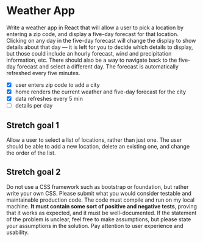 # Weather App

Write a weather app in React that will allow a user to pick a location by entering a zip code, and display a five-day forecast for that location. Clicking on any day in the five-day forecast will change the display to show details about that day — it is left for you to decide which details to display, but those could include an hourly forecast, wind and precipitation information, etc. There should also be a way to navigate back to the five-day forecast and select a different day.
The forecast is automatically refreshed every five minutes.

- [x] user enters zip code to add a city
- [x] home renders the current weather and five-day forecast for the city
- [x] data refreshes every 5 min
- [ ] details per day

## Stretch goal 1

Allow a user to select a list of locations, rather than just one. The user should be able to add a new location, delete an existing one, and change the order of the list.

## Stretch goal 2

Do not use a CSS framework such as bootstrap or foundation, but rather write your own CSS.
Please submit what you would consider testable and maintainable production code. The code must compile and run on my local machine. **It must contain some sort of positive and negative tests**, proving that it works as expected, and it must be well-documented. If the statement of the problem is unclear, feel free to make assumptions, but please state your assumptions in the solution. Pay attention to user experience and usability.